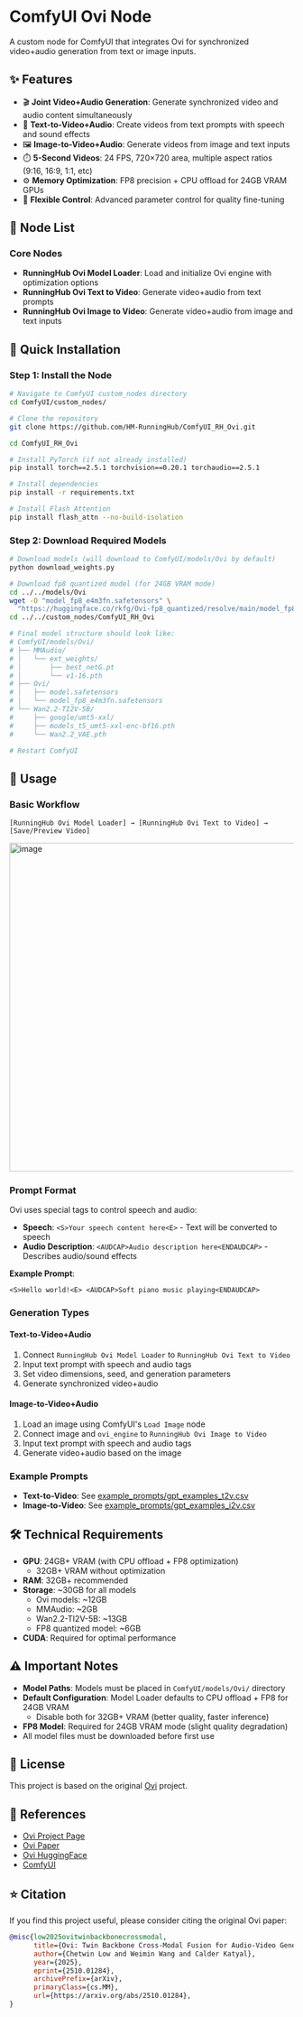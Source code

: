 # ComfyUI Ovi Node

A custom node for ComfyUI that integrates Ovi for synchronized video+audio generation from text or image inputs.

## ✨ Features

* 🎬 **Joint Video+Audio Generation**: Generate synchronized video and audio content simultaneously
* 📝 **Text-to-Video+Audio**: Create videos from text prompts with speech and sound effects
* 🖼️ **Image-to-Video+Audio**: Generate videos from image and text inputs
* ⏱️ **5-Second Videos**: 24 FPS, 720×720 area, multiple aspect ratios (9:16, 16:9, 1:1, etc)
* ⚙️ **Memory Optimization**: FP8 precision + CPU offload for 24GB VRAM GPUs
* 🚀 **Flexible Control**: Advanced parameter control for quality fine-tuning

## 🔧 Node List

### Core Nodes
* **RunningHub Ovi Model Loader**: Load and initialize Ovi engine with optimization options
* **RunningHub Ovi Text to Video**: Generate video+audio from text prompts
* **RunningHub Ovi Image to Video**: Generate video+audio from image and text inputs

## 🚀 Quick Installation

### Step 1: Install the Node

```bash
# Navigate to ComfyUI custom_nodes directory
cd ComfyUI/custom_nodes/

# Clone the repository
git clone https://github.com/HM-RunningHub/ComfyUI_RH_Ovi.git

cd ComfyUI_RH_Ovi

# Install PyTorch (if not already installed)
pip install torch==2.5.1 torchvision==0.20.1 torchaudio==2.5.1

# Install dependencies
pip install -r requirements.txt

# Install Flash Attention
pip install flash_attn --no-build-isolation
```

### Step 2: Download Required Models

```bash
# Download models (will download to ComfyUI/models/Ovi by default)
python download_weights.py

# Download fp8 quantized model (for 24GB VRAM mode)
cd ../../models/Ovi
wget -O "model_fp8_e4m3fn.safetensors" \
  "https://huggingface.co/rkfg/Ovi-fp8_quantized/resolve/main/model_fp8_e4m3fn.safetensors"
cd ../../custom_nodes/ComfyUI_RH_Ovi

# Final model structure should look like:
# ComfyUI/models/Ovi/
# ├── MMAudio/
# │   └── ext_weights/
# │       ├── best_netG.pt
# │       └── v1-16.pth
# ├── Ovi/
# │   ├── model.safetensors
# │   └── model_fp8_e4m3fn.safetensors
# └── Wan2.2-TI2V-5B/
#     ├── google/umt5-xxl/
#     ├── models_t5_umt5-xxl-enc-bf16.pth
#     └── Wan2.2_VAE.pth

# Restart ComfyUI
```

## 📖 Usage

### Basic Workflow

```
[RunningHub Ovi Model Loader] → [RunningHub Ovi Text to Video] → [Save/Preview Video]

```
<img width="1159" height="583" alt="image" src="https://github.com/user-attachments/assets/1cc83355-6253-413e-84e4-ba7582dccdf6" />


### Prompt Format

Ovi uses special tags to control speech and audio:

* **Speech**: `<S>Your speech content here<E>` - Text will be converted to speech
* **Audio Description**: `<AUDCAP>Audio description here<ENDAUDCAP>` - Describes audio/sound effects

**Example Prompt**:
```
<S>Hello world!<E> <AUDCAP>Soft piano music playing<ENDAUDCAP>
```

### Generation Types

#### Text-to-Video+Audio
1. Connect `RunningHub Ovi Model Loader` to `RunningHub Ovi Text to Video`
2. Input text prompt with speech and audio tags
3. Set video dimensions, seed, and generation parameters
4. Generate synchronized video+audio

#### Image-to-Video+Audio
1. Load an image using ComfyUI's `Load Image` node
2. Connect image and `ovi_engine` to `RunningHub Ovi Image to Video`
3. Input text prompt with speech and audio tags
4. Generate video+audio based on the image

### Example Prompts

* **Text-to-Video**: See [example_prompts/gpt_examples_t2v.csv](example_prompts/gpt_examples_t2v.csv)
* **Image-to-Video**: See [example_prompts/gpt_examples_i2v.csv](example_prompts/gpt_examples_i2v.csv)

## 🛠️ Technical Requirements

* **GPU**: 24GB+ VRAM (with CPU offload + FP8 optimization)
  * 32GB+ VRAM without optimization
* **RAM**: 32GB+ recommended
* **Storage**: ~30GB for all models
  * Ovi models: ~12GB
  * MMAudio: ~2GB
  * Wan2.2-TI2V-5B: ~13GB
  * FP8 quantized model: ~6GB
* **CUDA**: Required for optimal performance

## ⚠️ Important Notes

* **Model Paths**: Models must be placed in `ComfyUI/models/Ovi/` directory
* **Default Configuration**: Model Loader defaults to CPU offload + FP8 for 24GB VRAM
  * Disable both for 32GB+ VRAM (better quality, faster inference)
* **FP8 Model**: Required for 24GB VRAM mode (slight quality degradation)
* All model files must be downloaded before first use

## 📄 License

This project is based on the original [Ovi](https://github.com/character-ai/Ovi) project.

## 🔗 References

* [Ovi Project Page](https://aaxwaz.github.io/Ovi/)
* [Ovi Paper](https://arxiv.org/abs/2510.01284)
* [Ovi HuggingFace](https://huggingface.co/chetwinlow1/Ovi)
* [ComfyUI](https://github.com/comfyanonymous/ComfyUI)

## ⭐ Citation

If you find this project useful, please consider citing the original Ovi paper:

```bibtex
@misc{low2025ovitwinbackbonecrossmodal,
      title={Ovi: Twin Backbone Cross-Modal Fusion for Audio-Video Generation}, 
      author={Chetwin Low and Weimin Wang and Calder Katyal},
      year={2025},
      eprint={2510.01284},
      archivePrefix={arXiv},
      primaryClass={cs.MM},
      url={https://arxiv.org/abs/2510.01284}, 
}
```
